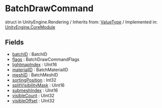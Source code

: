 # BatchDrawCommand
struct in UnityEngine.Rendering
 / Inherits from: <a href="https://docs.unity3d.com/6000.0/Documentation/ScriptReference/ValueType.html">ValueType</a> / Implemented in: <a href="https://docs.unity3d.com/6000.0/Documentation/ScriptReference/UnityEngine.CoreModule.html">UnityEngine.CoreModule</a>
## Fields
- <a href="https://docs.unity3d.com/6000.0/Documentation/ScriptReference/BatchDrawCommand-batchID.html">batchID</a> : BatchID
- <a href="https://docs.unity3d.com/6000.0/Documentation/ScriptReference/BatchDrawCommand-flags.html">flags</a> : BatchDrawCommandFlags
- <a href="https://docs.unity3d.com/6000.0/Documentation/ScriptReference/BatchDrawCommand-lightmapIndex.html">lightmapIndex</a> : UInt16
- <a href="https://docs.unity3d.com/6000.0/Documentation/ScriptReference/BatchDrawCommand-materialID.html">materialID</a> : BatchMaterialID
- <a href="https://docs.unity3d.com/6000.0/Documentation/ScriptReference/BatchDrawCommand-meshID.html">meshID</a> : BatchMeshID
- <a href="https://docs.unity3d.com/6000.0/Documentation/ScriptReference/BatchDrawCommand-sortingPosition.html">sortingPosition</a> : Int32
- <a href="https://docs.unity3d.com/6000.0/Documentation/ScriptReference/BatchDrawCommand-splitVisibilityMask.html">splitVisibilityMask</a> : UInt16
- <a href="https://docs.unity3d.com/6000.0/Documentation/ScriptReference/BatchDrawCommand-submeshIndex.html">submeshIndex</a> : UInt16
- <a href="https://docs.unity3d.com/6000.0/Documentation/ScriptReference/BatchDrawCommand-visibleCount.html">visibleCount</a> : UInt32
- <a href="https://docs.unity3d.com/6000.0/Documentation/ScriptReference/BatchDrawCommand-visibleOffset.html">visibleOffset</a> : UInt32
